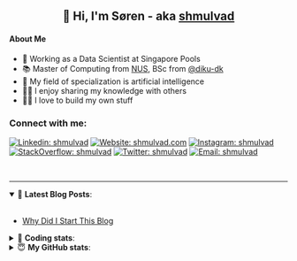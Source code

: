 <h2 align="center">
	👋 Hi, I'm Søren - aka <a href="https://shmulvad.com">shmulvad</a>
</h2>

#### About Me
- 🤖 Working as a Data Scientist at Singapore Pools
- 📚 Master of Computing from [NUS], BSc from [@diku-dk]
- 🧠 My field of specialization is artificial intelligence
- 👨‍🏫 I enjoy sharing my knowledge with others
- 👨‍💻 I love to build my own stuff

### Connect with me:

[![Linkedin: shmulvad](https://img.shields.io/badge/shmulvad-blue?style=flat&logo=Linkedin&logoColor=white)][linkedin]
[![Website: shmulvad.com](https://img.shields.io/badge/shmulvad.com-47CCCC?&style=flat&logo=Google-Chrome&logoColor=white)][website]
[![Instagram: shmulvad](https://img.shields.io/badge/-@shmulvad-purple?style=flat&logo=Instagram&logoColor=white)][instagram]
[![StackOverflow: shmulvad](https://img.shields.io/badge/shmulvad-FE7A16?style=flat&logo=stack-overflow&logoColor=white)][stackOverflow]
[![Twitter: shmulvad](https://img.shields.io/badge/@shmulvad-1ca0f1?style=flat&logo=twitter&logoColor=white)][twitter]
[![Email: shmulvad](https://img.shields.io/badge/shmulvad-D14836?style=flat&logo=gmail&logoColor=white)][mail]

<br />

---

<details open>
 <summary>📕 <b>Latest Blog Posts</b>: </summary>

<br>

<!-- BLOG-POST-LIST:START -->
- [Why Did I Start This Blog](https://shmulvad.com/blog/why-did-start-this-blog)
<!-- BLOG-POST-LIST:END -->

</details>

<!-- --- -->

<details>
 <summary>🤖 <b>Coding stats</b>: </summary>

<br>

NOTE: Doesn't track coding at work or work done in environments such as Jupyter Notebooks.

<!--START_SECTION:waka-->
![Code Time](http://img.shields.io/badge/Code%20Time-2%2C205%20hrs%2059%20mins-blue)

**I'm a Night 🦉** 

```text
🌞 Morning                430 commits         ██░░░░░░░░░░░░░░░░░░░░░░░   09.20 % 
🌆 Daytime                1212 commits        ██████░░░░░░░░░░░░░░░░░░░   25.92 % 
🌃 Evening                1915 commits        ██████████░░░░░░░░░░░░░░░   40.95 % 
🌙 Night                  1119 commits        ██████░░░░░░░░░░░░░░░░░░░   23.93 % 
```


📊 **This Week I Spent My Time On** 

```text
💬 Programming Languages: 
Python                   3 hrs 58 mins       ████████████████░░░░░░░░░   62.82 % 
Other                    57 mins             ████░░░░░░░░░░░░░░░░░░░░░   15.22 % 
HTML                     26 mins             ██░░░░░░░░░░░░░░░░░░░░░░░   06.92 % 
JavaScript               23 mins             ██░░░░░░░░░░░░░░░░░░░░░░░   06.27 % 
Gettext Catalog          17 mins             █░░░░░░░░░░░░░░░░░░░░░░░░   04.56 % 

🔥 Editors: 
VS Code                  5 hrs 21 mins       █████████████████████░░░░   84.79 % 
Zsh                      57 mins             ████░░░░░░░░░░░░░░░░░░░░░   15.21 % 

🐱‍💻 Projects: 
datapakke-interface      2 hrs 53 mins       ███████████░░░░░░░░░░░░░░   45.82 % 
overvaagning-admin       1 hr 49 mins        ███████░░░░░░░░░░░░░░░░░░   28.76 % 
company-scrapers         54 mins             ████░░░░░░░░░░░░░░░░░░░░░   14.31 % 
hit-locator              20 mins             █░░░░░░░░░░░░░░░░░░░░░░░░   05.49 % 
django-unfold-main       20 mins             █░░░░░░░░░░░░░░░░░░░░░░░░   05.42 % 
```


 Last Updated on 01/11/2023 18:40:47 UTC
<!--END_SECTION:waka-->

</details>

<!-- --- -->

<details>
 <summary>😇 <b>My GitHub stats</b>: </summary>

<br>

<img align="left" alt="shmulvad's Github Stats" src="https://github-readme-stats.vercel.app/api?username=shmulvad&show_icons=true&hide_border=true" />

</details>



[website]: https://shmulvad.com
[twitter]: https://twitter.com/shmulvad
[linkedin]: https://linkedin.com/in/shmulvad
[instagram]: https://instagram.com/shmulvad
[stackOverflow]: https://stackoverflow.com/users/9248793/shmulvad
[mail]: mailto:shmulvad@gmail.com
[@diku-dk]: https://github.com/diku-dk
[github]: https://github.com/shmulvad
[NUS]: https://www.nus.edu.sg